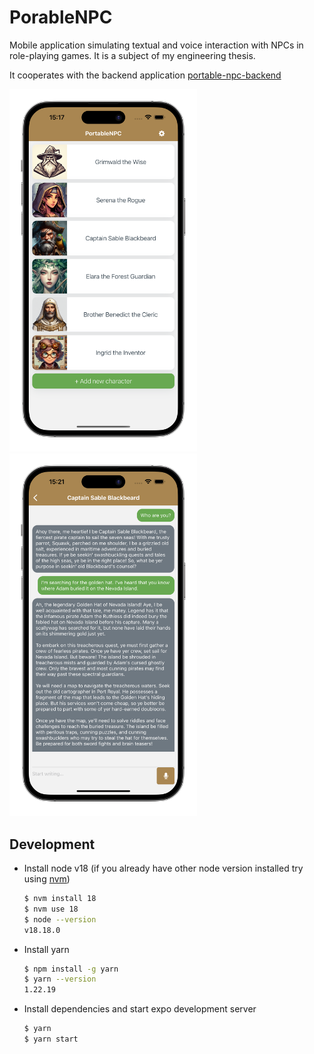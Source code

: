 # PorableNPC

Mobile application simulating textual and voice interaction with NPCs in role-playing games. It is a subject of my engineering thesis.

It cooperates with the backend application [portable-npc-backend](https://github.com/szymonborda/portable-npc-backend)

<img src="./screenshots/home.png" alt="screenshot of home screen" width="300">
<img src="./screenshots/chat.png" alt="screenshot of chat view" width="300">

## Development

* Install node v18 (if you already have other node version installed try using [nvm](https://github.com/nvm-sh/nvm))
  ```sh
  $ nvm install 18
  $ nvm use 18
  $ node --version
  v18.18.0
  ```
* Install yarn
  ```sh
  $ npm install -g yarn
  $ yarn --version
  1.22.19
  ```
* Install dependencies and start expo development server
  ```sh
  $ yarn
  $ yarn start
  ```

